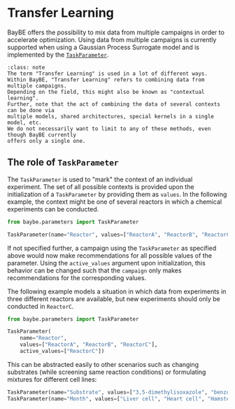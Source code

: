# Transfer Learning

BayBE offers the possibility to mix data from multiple campaigns in order to accelerate
optimization. 
Using data from multiple campaigns is currently supported when using a Gaussian Process
Surrogate model and is implemented by the [`TaskParameter`](baybe.parameters.categorical.TaskParameter).

```{admonition} Terminology
:class: note
The term "Transfer Learning" is used in a lot of different ways.
Within BayBE, "Transfer Learning" refers to combining data from multiple campaigns.
Depending on the field, this might also be known as "contextual learning".
Further, note that the act of combining the data of several contexts can be done via
multiple models, shared architectures, special kernels in a single model, etc.
We do not necessarily want to limit to any of these methods, even though BayBE currently
offers only a single one.
```

## The role of `TaskParameter`

The `TaskParameter` is used to "mark" the context of an individual experiment. The
set of all possible contexts is provided upon the initialization of a `TaskParameter`
by providing them as `values`.
In the following example, the context might be one of several reactors in which
a chemical experiments can be conducted.

```python
from baybe.parameters import TaskParameter

TaskParameter(name="Reactor", values=["ReactorA", "ReactorB", "ReactorC"])
```

If not specified further, a campaign using the `TaskParameter` as specified above
would now make recommendations for all possible values of the parameter. Using the
`active_values` argument upon initialization, this behavior can be changed such that
the `campaign` only makes recommendations for the corresponding values.

The following example models a situation in which data from experiments in three
different reactors are available, but new experiments should only be conducted in
`ReactorC`.

```python
from baybe.parameters import TaskParameter

TaskParameter(
    name="Reactor",
    values=["ReactorA", "ReactorB", "ReactorC"],
    active_values=["ReactorC"])
```

This can be abstracted easily to other scenarios such as changing substrates (while
screening same reaction conditions) or formulating mixtures for different cell lines:

~~~python
TaskParameter(name="Substrate", values=["3,5-dimethylisoxazole", "benzo[d]isoxazole", "5-methylisoxazole"], active_values=["3,5-dimethylisoxazole"])
TaskParameter(name="Month", values=["Liver cell", "Heart cell", "Hamster brain cell"], active_values=["Liver cell"])
~~~